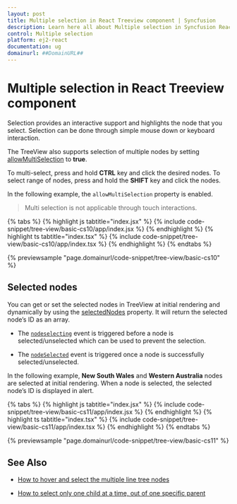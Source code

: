 ```yaml
---
layout: post
title: Multiple selection in React Treeview component | Syncfusion
description: Learn here all about Multiple selection in Syncfusion React Treeview component of Syncfusion Essential JS 2 and more.
control: Multiple selection 
platform: ej2-react
documentation: ug
domainurl: ##DomainURL##
---
```


# Multiple selection in React Treeview component

Selection provides an interactive support and highlights the node that you select. Selection can be done through simple mouse down or keyboard interaction.

The TreeView also supports selection of multiple nodes by setting [allowMultiSelection](https://ej2.syncfusion.com/react/documentation/api/treeview/#allowmultiselection) to **true**.

To multi-select, press and hold **CTRL** key and click the desired nodes. To select range of nodes, press and hold the **SHIFT** key and click the nodes.

In the following example, the `allowMultiSelection` property is enabled.

> Multi selection is not applicable through touch interactions.

{% tabs %}
{% highlight js tabtitle="index.jsx" %}
{% include code-snippet/tree-view/basic-cs10/app/index.jsx %}
{% endhighlight %}
{% highlight ts tabtitle="index.tsx" %}
{% include code-snippet/tree-view/basic-cs10/app/index.tsx %}
{% endhighlight %}
{% endtabs %}

 {% previewsample "page.domainurl/code-snippet/tree-view/basic-cs10" %}

## Selected nodes

You can get or set the selected nodes in TreeView at initial rendering and dynamically by using the [selectedNodes](https://ej2.syncfusion.com/react/documentation/api/treeview/#selectednodes) property. It will return the selected node’s ID as an array.

* The [`nodeselecting`](https://ej2.syncfusion.com/react/documentation/api/treeview/#nodeselecting) event is triggered before a node is selected/unselected which can be used to prevent the selection.

* The [`nodeSelected`](https://ej2.syncfusion.com/react/documentation/api/treeview/#nodeselected) event is triggered once a node is successfully selected/unselected.

In the following example, **New South Wales** and **Western Australia** nodes are selected at initial rendering. When a node is selected, the selected node’s ID is displayed in alert.

{% tabs %}
{% highlight js tabtitle="index.jsx" %}
{% include code-snippet/tree-view/basic-cs11/app/index.jsx %}
{% endhighlight %}
{% highlight ts tabtitle="index.tsx" %}
{% include code-snippet/tree-view/basic-cs11/app/index.tsx %}
{% endhighlight %}
{% endtabs %}

 {% previewsample "page.domainurl/code-snippet/tree-view/basic-cs11" %}

## See Also

* [How to hover and select the multiple line tree nodes](./how-to/hover-multi-line-tree-node/)

* [How to select only one child at a time, out of one specific parent](./how-to/select-one-child/)